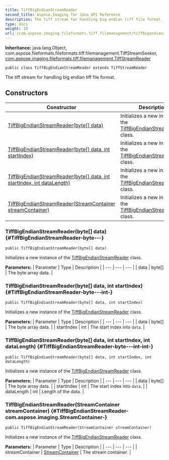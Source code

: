 ```yaml
---
title: TiffBigEndianStreamReader
second_title: Aspose.Imaging for Java API Reference
description: The tiff stream for handling big endian tiff file format.
type: docs
weight: 10
url: /com.aspose.imaging.fileformats.tiff.filemanagement/tiffbigendianstreamreader/
---
```

**Inheritance:**
java.lang.Object, com.aspose.fileformats.fileformats.tiff.filemanagement.TiffStreamSeeker, [com.aspose.imaging.fileformats.tiff.filemanagement.TiffStreamReader](../../com.aspose.imaging.fileformats.tiff.filemanagement/tiffstreamreader)
```
public class TiffBigEndianStreamReader extends TiffStreamReader
```

The tiff stream for handling big endian tiff file format.
## Constructors

| Constructor | Description |
| --- | --- |
| [TiffBigEndianStreamReader(byte[] data)](#TiffBigEndianStreamReader-byte---) | Initializes a new instance of the [TiffBigEndianStreamReader](../../com.aspose.imaging.fileformats.tiff.filemanagement/tiffbigendianstreamreader) class. |
| [TiffBigEndianStreamReader(byte[] data, int startIndex)](#TiffBigEndianStreamReader-byte---int-) | Initializes a new instance of the [TiffBigEndianStreamReader](../../com.aspose.imaging.fileformats.tiff.filemanagement/tiffbigendianstreamreader) class. |
| [TiffBigEndianStreamReader(byte[] data, int startIndex, int dataLength)](#TiffBigEndianStreamReader-byte---int-int-) | Initializes a new instance of the [TiffBigEndianStreamReader](../../com.aspose.imaging.fileformats.tiff.filemanagement/tiffbigendianstreamreader) class. |
| [TiffBigEndianStreamReader(StreamContainer streamContainer)](#TiffBigEndianStreamReader-com.aspose.imaging.StreamContainer-) | Initializes a new instance of the [TiffBigEndianStreamReader](../../com.aspose.imaging.fileformats.tiff.filemanagement/tiffbigendianstreamreader) class. |
### TiffBigEndianStreamReader(byte[] data) {#TiffBigEndianStreamReader-byte---}
```
public TiffBigEndianStreamReader(byte[] data)
```


Initializes a new instance of the [TiffBigEndianStreamReader](../../com.aspose.imaging.fileformats.tiff.filemanagement/tiffbigendianstreamreader) class.

**Parameters:**
| Parameter | Type | Description |
| --- | --- | --- |
| data | byte[] | The byte array data. |

### TiffBigEndianStreamReader(byte[] data, int startIndex) {#TiffBigEndianStreamReader-byte---int-}
```
public TiffBigEndianStreamReader(byte[] data, int startIndex)
```


Initializes a new instance of the [TiffBigEndianStreamReader](../../com.aspose.imaging.fileformats.tiff.filemanagement/tiffbigendianstreamreader) class.

**Parameters:**
| Parameter | Type | Description |
| --- | --- | --- |
| data | byte[] | The byte array data. |
| startIndex | int | The start index into `data`. |

### TiffBigEndianStreamReader(byte[] data, int startIndex, int dataLength) {#TiffBigEndianStreamReader-byte---int-int-}
```
public TiffBigEndianStreamReader(byte[] data, int startIndex, int dataLength)
```


Initializes a new instance of the [TiffBigEndianStreamReader](../../com.aspose.imaging.fileformats.tiff.filemanagement/tiffbigendianstreamreader) class.

**Parameters:**
| Parameter | Type | Description |
| --- | --- | --- |
| data | byte[] | The byte array data. |
| startIndex | int | The start index into `data`. |
| dataLength | int | Length of the data. |

### TiffBigEndianStreamReader(StreamContainer streamContainer) {#TiffBigEndianStreamReader-com.aspose.imaging.StreamContainer-}
```
public TiffBigEndianStreamReader(StreamContainer streamContainer)
```


Initializes a new instance of the [TiffBigEndianStreamReader](../../com.aspose.imaging.fileformats.tiff.filemanagement/tiffbigendianstreamreader) class.

**Parameters:**
| Parameter | Type | Description |
| --- | --- | --- |
| streamContainer | [StreamContainer](../../com.aspose.imaging/streamcontainer) | The stream container. |

